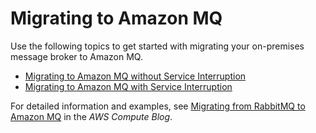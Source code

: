 # Migrating to Amazon MQ<a name="amazon-mq-migrating"></a>

Use the following topics to get started with migrating your on\-premises message broker to Amazon MQ\.


+ [Migrating to Amazon MQ without Service Interruption](amazon-mq-migrating-no-service-interruption.md)
+ [Migrating to Amazon MQ with Service Interruption](amazon-mq-migrating-service-interruption.md)

For detailed information and examples, see [Migrating from RabbitMQ to Amazon MQ](https://aws.amazon.com/blogs/compute/migrating-from-rabbitmq-to-amazon-mq/) in the *AWS Compute Blog*\.